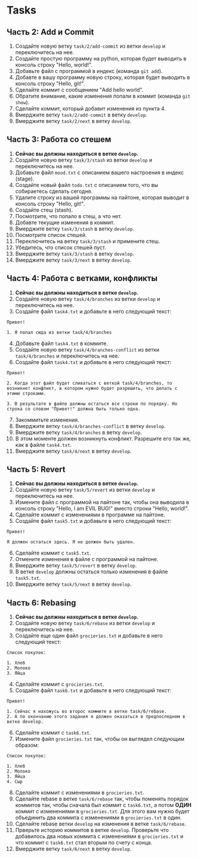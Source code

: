# Tasks

## Часть 2: Add и Commit

1. Создайте новую ветку `task/2/add-commit` из ветки `develop` и переключитесь на нее.
2. Создайте простую программу на python, которая будет выводить в консоль строку "Hello, world!".
3. Добавьте файл с программой в индекс (команда `git add`).
4. Добавте в вашу программу новую строку, которая будет выводить в консоль строку "Hello, git!".
5. Сделайте коммит с сообщением "Add hello world".
6. Обратите внимание, какие изменения попали в коммит (команда `git show`).
7. Сделайте коммит, который добавит изменения из пункта 4.
8. Вмерджите ветку `task/2/add-commit` в ветку `develop`.
9. Вмерджите ветку `task/2/next` в ветку `develop`.

## Часть 3: Работа со стешем

1. **Сейчас вы должны находиться в ветке `develop`.**
2. Создайте новую ветку `task/3/stash` из ветки `develop` и переключитесь на нее.
3. Добавьте файл `mood.txt` с описанием вашего настроения в индекс (stage).
4. Создайте новый файл `todo.txt` с описанием того, что вы собираетесь сделать сегодня.
5. Удалите строку из вашей программы на пайтоне, которая выводит в консоль строку "Hello, git!".
6. Создайте стеш (stash).
7. Посмотрите, что попало в стеш, а что нет.
8. Добавте текущие изменения в коммит.
9. Вмерджите ветку `task/3/stash` в ветку `develop`.
10. Посмотрите список стешей.
11. Переключитесь на ветку `task/3/stash` и примените стеш.
12. Убедитесь, что список стешей пуст.
13. Вмерджите ветку `task/3/stash` в ветку `develop`.
14. Вмерджите ветку `task/3/next` в ветку `develop`.

## Часть 4: Работа с ветками, конфликты

1. **Сейчас вы должны находиться в ветке `develop`.**
2. Создайте новую ветку `task/4/branches` из ветки `develop` и переключитесь на нее.
3. Создайте файл `task4.txt` и добавьте в него следующий текст:

```
Привет!

1. Я попал сюда из ветки task/4/branches
```

4. Добавьте файл `task4.txt` в коммите.
5. Создайте новую ветку `task/4/branches-сonflict` из ветки `task/4/branches` и переключитесь на нее.
6. Создайте файл `task4.txt` и добавьте в него следующий текст:

```
Привет!

2. Когда этот файл будет сливаться с веткой task/4/branches, то возникнет конфликт, в котором нужно будет разрешить, что делать с этими строками.

3. В результате в файле должны остаться все строки по порядку. Но строка со словом "Привет!" должна быть только одна.
```

7. Закоммитьте изменения.
8. Вмерджите ветку `task/4/branches-сonflict` в ветку `develop`.
9. Вмерджите ветку `task/4/branches` в ветку `develop`.
10. В этом моменте должен возникнуть конфликт. Разрешите его так же, как в файле `task4.txt`.
11. Вмерджите ветку `task/4/next` в ветку `develop`.

## Часть 5: Revert

1. **Сейчас вы должны находиться в ветке `develop`.**
2. Создайте новую ветку `task/5/revert` из ветки `develop` и переключитесь на нее.
3. Измените файл с программой на пайтоне так, чтобы она выводила в консоль строку "Hello, I am EVIL BUG!" вместо строки "Hello, world!".
4. Сделайте коммит с изменениями в программе на пайтоне.
5. Создайте файл `task5.txt` и добавьте в него следующий текст:

```
Привет!

Я должен остаться здесь. Я не должен быть удален.
```

6. Сделайте коммит с `task5.txt`.
7. Отмените изменения в файле с программой на пайтоне.
8. Вмерджите ветку `task/5/revert` в ветку `develop`.
9. В ветке `develop` должны остаться только изменения в файле `task5.txt`.
10. Вмерджите ветку `task/5/next` в ветку `develop`.

## Часть 6: Rebasing

1. **Сейчас вы должны находиться в ветке `develop`.**
2. Создайте новую ветку `task/6/rebase` из ветки `develop` и переключитесь на нее.
3. Создайте еще один файл `grocieries.txt` и добавьте в него следующий текст:

```
Список покупок:

1. Хлеб
2. Молоко
3. Яйца
```

4. Сделайте коммит с `grocieries.txt`.
5. Создайте файл `task6.txt` и добавьте в него следующий текст:

```
Привет!

1. Сейчас я нахожусь во второс коммите в ветке task/6/rebase.
2. А по окончанию этого задания я должен оказаться в предпоследнем в ветке develop.
```

6. Сделайте коммит с `task6.txt`.
7. Измените файл `grocieries.txt` так, чтобы он выглядел следующим образом:

```
Список покупок:

1. Хлеб
2. Молоко
3. Яйца
4. Сыр
```

8. Сделайте коммит с изменениями в `grocieries.txt`.
9. Сделайте rebase в ветке `task/6/rebase` так, чтобы поменять порядок коммитов так, чтобы сначала был коммит с `task6.txt`, а потом **ОДИН** коммит с изменениями в `grocieries.txt`. Для этого вам нужно будет объединить два коммита с изменениями в `grocieries.txt` в один.
10. Сделайте rebase ветки `develop` на изменения в ветке `task/6/rebase`.
11. Прверьте историю коммитов в ветке `develop`. Проверьте что добавилось два новых коммита с изменениями в `grocieries.txt` и что коммит с `task6.txt` стал вторым по счету с конца.
12. Вмерджите ветку `task/6/next` в ветку `develop`.
